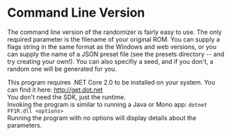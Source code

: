# Command Line Version

The command line version of the randomizer is fairly easy to use.  The only required parameter is the filename
of your original ROM.  You can supply a flags string in the same format as the Windows and web versions, or
you can supply the name of a JSON preset file (see the presets directory -- and try creating your own!).  You
can also specifiy a seed, and if you don't, a random one will be generated for you.

This program requires .NET Core 2.0 to be installed on your system.  You can find it here: http://get.dot.net  
You don't need the SDK, just the runtime.  
Invoking the program is similar to running a Java or Mono app: `dotnet FF1R.dll <options>`  
Running the program with no options will display details about the parameters.
